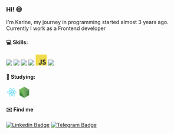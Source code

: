 ### Hi! :smile:

I'm Karine, my journey in programming started almost 3 years ago. 
<br />
Currently I work as a Frontend developer

####  :computer: Skills:
<code><img height="30" src="https://cdn0.iconfinder.com/data/icons/HTML5/512/HTML_Logo.png"></code>
<code><img height="30" src="https://upload.wikimedia.org/wikipedia/commons/3/3d/CSS.3.svg"></code>
<code><img height="30" src="https://cdn.worldvectorlogo.com/logos/angular-icon-1.svg"></code>
<code><img height="30" src="https://ionicacademy.com/wp-content/uploads/2017/06/ionic-logo-portrait.png"></code>
<code><img height="30" src="https://raw.githubusercontent.com/github/explore/80688e429a7d4ef2fca1e82350fe8e3517d3494d/topics/javascript/javascript.png"></code>
<code><img height="30" src="https://user-images.githubusercontent.com/51726945/87152548-4d851a00-c28c-11ea-9f39-5a799361f051.png"></code>


#### :rocket: Studying:
<code><img height="30" src="https://raw.githubusercontent.com/github/explore/80688e429a7d4ef2fca1e82350fe8e3517d3494d/topics/react/react.png"></code>
<code><img height="30" src="https://raw.githubusercontent.com/github/explore/80688e429a7d4ef2fca1e82350fe8e3517d3494d/topics/nodejs/nodejs.png"></code>

#### :envelope: Find me

[![Linkedin
Badge](https://img.shields.io/badge/-Linkedin-blue?style=flat-square&logo=Linkedin&logoColor=white&target=_blank&link=https://www.linkedin.com/in/krochas/)](https://www.linkedin.com/in/krochas/) [![Telegram
Badge](https://img.shields.io/badge/-Telegram-2EA2D5?style=flat-square&logo=Telegram&logoColor=white&link=https://t.me/KRochaS)](https://t.me/KRochaS)
